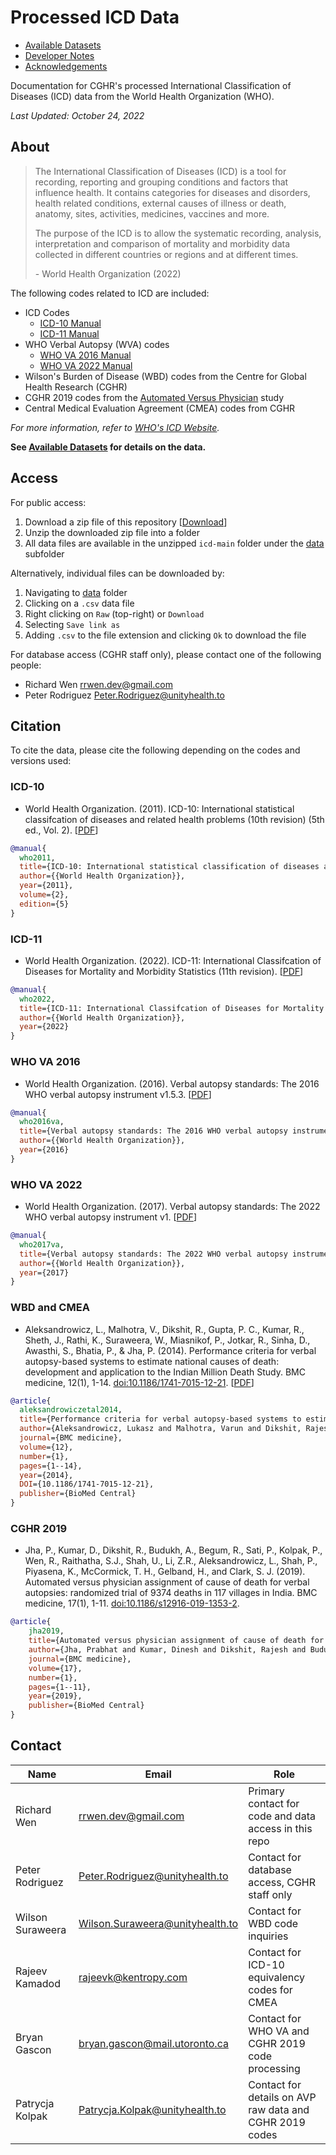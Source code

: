# Processed ICD Data

* [Available Datasets](data)
* [Developer Notes](DEVELOPER.md)
* [Acknowledgements](ACKNOWLEDGEMENTS.md)

Documentation for CGHR's processed International Classification of Diseases (ICD) data from the World Health Organization (WHO).

*Last Updated: October 24, 2022*

## About

> The International Classification of Diseases (ICD) is a tool for recording, reporting and grouping conditions and factors that influence health. It contains categories for diseases and disorders, health related conditions, external causes of illness or death, anatomy, sites, activities, medicines, vaccines and more.
> 
> The purpose of the ICD is to allow the systematic recording, analysis, interpretation and comparison of mortality and morbidity data collected in different countries or regions and at different times.
> 
> \- World Health Organization (2022)

The following codes related to ICD are included:

* ICD Codes
  * [ICD-10 Manual](docs/icd10_manual.pdf)
  * [ICD-11 Manual](docs/icd11_manual.pdf)
* WHO Verbal Autopsy (WVA) codes
  * [WHO VA 2016 Manual](docs/wva2016_manual_v15.pdf)
  * [WHO VA 2022 Manual](docs/wva2022_manual.pdf)
* Wilson's Burden of Disease (WBD) codes from the Centre for Global Health Research (CGHR)
* CGHR 2019 codes from the [Automated Versus Physician](https://doi.org/10.1186/s12916-019-1353-2) study
* Central Medical Evaluation Agreement (CMEA) codes from CGHR

*For more information, refer to [WHO's ICD Website](https://www.who.int/standards/classifications/classification-of-diseases).*

**See [Available Datasets](data) for details on the data.**

## Access

For public access:

1. Download a zip file of this repository [[Download](https://github.com/cghr-toronto/icd/archive/refs/heads/main.zip)]
2. Unzip the downloaded zip file into a folder
3. All data files are available in the unzipped `icd-main` folder under the [data](data) subfolder

Alternatively, individual files can be downloaded by:

1. Navigating to [data](data) folder
2. Clicking on a `.csv` data file
3. Right clicking on `Raw` (top-right) or `Download`
4. Selecting `Save link as`
5. Adding `.csv` to the file extension and clicking `Ok` to download the file

For database access (CGHR staff only), please contact one of the following people:

* Richard Wen <rrwen.dev@gmail.com>
* Peter Rodriguez <Peter.Rodriguez@unityhealth.to>

## Citation

To cite the data, please cite the following depending on the codes and versions used:

### ICD-10

* World Health Organization. (2011). ICD-10: International statistical classifcation of diseases and related health problems (10th revision) (5th ed., Vol. 2). [[PDF](docs/icd10_manual.pdf)]

```bibtex
@manual{
  who2011,
  title={ICD-10: International statistical classification of diseases and related health problems (10th revision)},
  author={{World Health Organization}},
  year={2011},
  volume={2},
  edition={5}
}
```

### ICD-11

* World Health Organization. (2022). ICD-11: International Classifcation of Diseases for Mortality and Morbidity Statistics (11th revision). [[PDF](docs/icd11_manual.pdf)]

```bibtex
@manual{
  who2022,
  title={ICD-11: International Classifcation of Diseases for Mortality and Morbidity Statistics (11th revision)},
  author={{World Health Organization}},
  year={2022}
}
```

### WHO VA 2016

* World Health Organization. (2016). Verbal autopsy standards: The 2016 WHO verbal autopsy instrument v1.5.3. [[PDF](docs/wva2016_manual.pdf)]

```bibtex
@manual{
  who2016va,
  title={Verbal autopsy standards: The 2016 WHO verbal autopsy instrument v1.5.3},
  author={{World Health Organization}},
  year={2016}
}
```

### WHO VA 2022

* World Health Organization. (2017). Verbal autopsy standards: The 2022 WHO verbal autopsy instrument v1. [[PDF](docs/wva2022_manual.pdf)]

```bibtex
@manual{
  who2017va,
  title={Verbal autopsy standards: The 2022 WHO verbal autopsy instrument v1},
  author={{World Health Organization}},
  year={2017}
}
```

### WBD and CMEA

* Aleksandrowicz, L., Malhotra, V., Dikshit, R., Gupta, P. C., Kumar, R., Sheth, J., Rathi, K., Suraweera, W., Miasnikof, P., Jotkar, R., Sinha, D., Awasthi, S., Bhatia, P., & Jha, P. (2014). Performance criteria for verbal autopsy-based systems to estimate national causes of death: development and application to the Indian Million Death Study. BMC medicine, 12(1), 1-14. [doi:10.1186/1741-7015-12-21](https://doi.org/10.1186/1741-7015-12-21). [[PDF](docs/aleksandrowicz_et_al_2014_perf_va_cod_mds.pdf)]

```bibtex
@article{
  aleksandrowiczetal2014,
  title={Performance criteria for verbal autopsy-based systems to estimate national causes of death: development and application to the Indian Million Death Study},
  author={Aleksandrowicz, Lukasz and Malhotra, Varun and Dikshit, Rajesh and Gupta, Prakash C and Kumar, Rajesh and Sheth, Jay and Rathi, Suresh Kumar and Suraweera, Wilson and Miasnikof, Pierre and Jotkar, Raju and others},
  journal={BMC medicine},
  volume={12},
  number={1},
  pages={1--14},
  year={2014},
  DOI={10.1186/1741-7015-12-21},
  publisher={BioMed Central}
}
```

### CGHR 2019

* Jha, P., Kumar, D., Dikshit, R., Budukh, A., Begum, R., Sati, P., Kolpak, P., Wen, R., Raithatha, S.J., Shah, U., Li, Z.R., Aleksandrowicz, L., Shah, P., Piyasena, K., McCormick, T. H., Gelband, H., and Clark, S. J. (2019). Automated versus physician assignment of cause of death for verbal autopsies: randomized trial of 9374 deaths in 117 villages in India. BMC medicine, 17(1), 1-11. [doi:10.1186/s12916-019-1353-2](https://doi.org/10.1186/s12916-019-1353-2).

```bibtex
@article{
    jha2019,
    title={Automated versus physician assignment of cause of death for verbal autopsies: randomized trial of 9374 deaths in 117 villages in India},
    author={Jha, Prabhat and Kumar, Dinesh and Dikshit, Rajesh and Budukh, Atul and Begum, Rehana and Sati, Prabha and Kolpak, Patrycja and Wen, Richard and Raithatha, Shyamsundar J and Shah, Utkarsh, Li, Zehang Richard and Aleksandrowicz, Lukasz and Shah, Prakash and Piyasena, Kapila and McCormick, Tyler H and Gelband, Hellen and Clark, Samuel J},
    journal={BMC medicine},
    volume={17},
    number={1},
    pages={1--11},
    year={2019},
    publisher={BioMed Central}
}
```

## Contact

| Name | Email | Role |
|------|-------|------|
| Richard Wen | rrwen.dev@gmail.com | Primary contact for code and data access in this repo |
| Peter Rodriguez | Peter.Rodriguez@unityhealth.to | Contact for database access, CGHR staff only |
| Wilson Suraweera | Wilson.Suraweera@unityhealth.to | Contact for WBD code inquiries |
| Rajeev Kamadod | rajeevk@kentropy.com | Contact for ICD-10 equivalency codes for CMEA |
| Bryan Gascon | bryan.gascon@mail.utoronto.ca | Contact for WHO VA and CGHR 2019 code processing |
| Patrycja Kolpak | Patrycja.Kolpak@unityhealth.to  | Contact for details on AVP raw data and CGHR 2019 codes |
